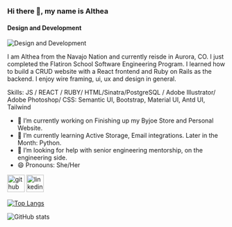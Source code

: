 ### Hi there 👋, my name is Althea
#### Design and Development
![Design and Development](https://media-exp1.licdn.com/dms/image/C4E16AQFaBeLkbVy30g/profile-displaybackgroundimage-shrink_350_1400/0/1648079007726?e=1660176000&v=beta&t=BCy3y8zk4fCK6JrwrFS4XTalPPykxFcDrjYq7baRYA4)

I am Althea from the Navajo Nation and currently reisde in Aurora, CO. I just completed the Flatiron School Software Engineering Program. I learned how to build a CRUD website with a React frontend and Ruby on Rails as the backend. I enjoy wire framing, ui, ux and design in general. 

Skills: JS / REACT / RUBY/ HTML/Sinatra/PostgreSQL / Adobe Illustrator/ Adobe Photoshop/ CSS: Semantic UI, Bootstrap, Material UI, Antd UI, Tailwind

- 🔭 I’m currently working on Finishing up my Byjoe Store and Personal Website. 
- 🌱 I’m currently learning Active Storage, Email integrations. Later in the Month: Python. 
- 🤔 I’m looking for help with senior engineering mentorship, on the engineering side. 
- 😄 Pronouns: She/Her 


[<img src='https://cdn.jsdelivr.net/npm/simple-icons@3.0.1/icons/github.svg' alt='github' height='40'>](https://github.com/altheajohn)  [<img src='https://cdn.jsdelivr.net/npm/simple-icons@3.0.1/icons/linkedin.svg' alt='linkedin' height='40'>](https://www.linkedin.com/in/https://www.linkedin.com/in/althea-john-20293a232//)  

[![Top Langs](https://github-readme-stats.vercel.app/api/top-langs/?username=altheajohn)](https://github.com/anuraghazra/github-readme-stats)

![GitHub stats](https://github-readme-stats.vercel.app/api?username=altheajohn&show_icons=true)  

